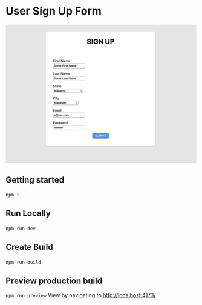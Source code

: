# User Sign Up Form
![image](./src/assets/demo-screen-shot.png)

## Getting started
`npm i`

## Run Locally
`npm run dev`

## Create Build
`npm run build`

## Preview production build
`npm run preview`
View by navigating to [http://localhost:4173/](http://localhost:4173/`)
